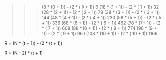 >>> (8 * (0 + 1)) - (2 * ( 0 + 1))
6
>>> (18 * (1 + 1)) - (2 * ( 1 + 1))
32
>>> (28 * (2 + 1)) - (2 * ( 2 + 1))
78
>>> (38 * (3 + 1)) - (2 * ( 3 + 1))
144
>>> (48 * (4 + 1)) - (2 * ( 4 + 1))
230
>>> (58 * (5 + 1)) - (2 * ( 5 + 1))
336
>>> (68 * (6 + 1)) - (2 * ( 6 + 1))
462
>>> (78 * (7+ 1)) - (2 * ( 7 + 1))
608
>>> (88 * (8 + 1)) - (2 * ( 8 + 1))
774
>>> (98 * (9 + 1)) - (2 * ( 9 + 1))
960
>>> (108 * (10 + 1)) - (2 * ( 10 + 1))
1166
>>> 

R = (N * (t + 1))  - (2 * (t + 1))

R = (N - 2) * (t + 1)

 
